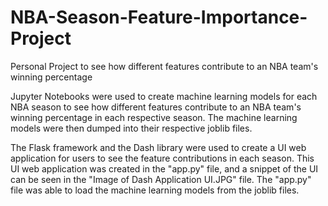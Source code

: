 # NBA-Season-Feature-Importance-Project
Personal Project to see how different features contribute to an NBA team's winning percentage

Jupyter Notebooks were used to create machine learning models for each NBA season to see how different features contribute to an NBA team's winning percentage in each respective season. The machine learning models were then dumped into their respective joblib files.

The Flask framework and the Dash library were used to create a UI web application for users to see the feature contributions in each season. This UI web application was created in the "app.py" file, and a snippet of the UI can be seen in the "Image of Dash Application UI.JPG" file. The "app.py" file was able to load the machine learning models from the joblib files.

